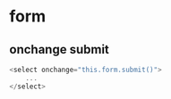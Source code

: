 # form

## onchange submit

```javascript
<select onchange="this.form.submit()">
    ...
</select>
```
